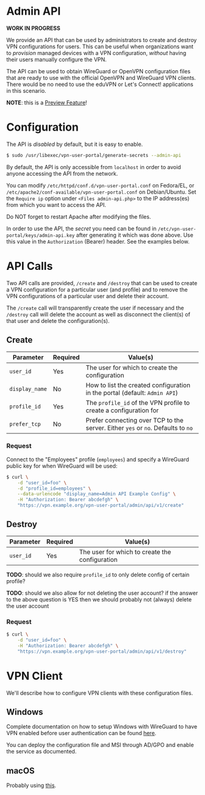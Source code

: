 # Admin API

**WORK IN PROGRESS**

We provide an API that can be used by administrators to create and destroy VPN 
configurations for users. This can be useful when organizations want to 
_provision_ managed devices with a VPN configuration, _without_ having their 
users manually configure the VPN.

The API can be used to obtain WireGuard or OpenVPN configuration files that 
are ready to use with the official OpenVPN and WireGuard VPN clients. There 
would be no need to use the eduVPN or Let's Connect! applications in this 
scenario.

**NOTE**: this is a [Preview Feature](PREVIEW_FEATURES.md)!

# Configuration

The API is _disabled_ by default, but it is easy to enable.

```bash
$ sudo /usr/libexec/vpn-user-portal/generate-secrets --admin-api
```

By default, the API is only accessible from `localhost` in order to avoid 
anyone accessing the API from the network.

You can modify `/etc/httpd/conf.d/vpn-user-portal.conf` on Fedora/EL, or 
`/etc/apache2/conf-available/vpn-user-portal.conf` on Debian/Ubuntu. Set the 
`Require ip` option under `<Files admin-api.php>` to the IP address(es) from
which you want to access the API.
	
Do NOT forget to restart Apache after modifying the files.

In order to use the API, the _secret_ you need can be found in 
`/etc/vpn-user-portal/keys/admin-api.key` after generating it which was done
above. Use this value in the `Authorization` (Bearer) header. See the examples
below.

# API Calls

Two API calls are provided, `/create` and `/destroy` that can be used to create 
a VPN configuration for a particular user (and profile) and to remove the VPN 
configurations of a particular user and delete their account.

The `/create` call will transparently create the user if necessary and the 
`/destroy` call will delete the account as well as disconnect the client(s) of
that user and delete the configuration(s).

## Create

| Parameter      | Required | Value(s)                                                                         |
| -------------- | -------- | -------------------------------------------------------------------------------- |
| `user_id`      | Yes      | The user for which to create the configuration                                   |
| `display_name` | No       | How to list the created configuration in the portal (default: `Admin API`)       |
| `profile_id`   | Yes      | The `profile_id` of the VPN profile to create a configuration for                |
| `prefer_tcp`   | No       | Prefer connecting over TCP to the server. Either `yes` or `no`. Defaults to `no` |

### Request

Connect to the "Employees" profile (`employees`) and specify a WireGuard public 
key for when WireGuard will be used:

```bash
$ curl \
    -d "user_id=foo" \
    -d "profile_id=employees" \
    --data-urlencode "display_name=Admin API Example Config" \
    -H "Authorization: Bearer abcdefgh" \
    "https://vpn.example.org/vpn-user-portal/admin/api/v1/create"
```

## Destroy

| Parameter      | Required | Value(s)                                                                                     |
| -------------- | -------- | -------------------------------------------------------------------------------------------- |
| `user_id`      | Yes      | The user for which to create the configuration                                               |

**TODO**: should we also require `profile_id` to only delete config of certain 
profile?

**TODO**: should we also allow for not deleting the user account? if the answer
to the above question is YES then we should probably not (always) delete the 
user account

### Request

```bash
$ curl \
    -d "user_id=foo" \
    -H "Authorization: Bearer abcdefgh" \
    "https://vpn.example.org/vpn-user-portal/admin/api/v1/destroy"
```

# VPN Client

We'll describe how to configure VPN clients with these configuration files. 

## Windows

Complete documentation on how to setup Windows with WireGuard to have VPN 
enabled before user authentication can be found 
[here](https://github.com/WireGuard/wireguard-windows/blob/master/docs/enterprise.md).

You can deploy the configuration file and MSI through AD/GPO and enable the 
service as documented.

## macOS

Probably using 
[this](https://github.com/WireGuard/wireguard-apple/blob/master/MOBILECONFIG.md).
